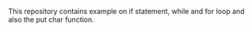 This repository contains example on if statement, while and for loop and also the put char function.
